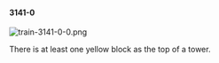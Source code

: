 #### 3141-0
![train-3141-0-0.png](https://github.com/lil-lab/nlvr/raw/master/nlvr/train/images/55/train-3141-0-0.png "train-3141-0-0.png")

There is at least one yellow block as the top of a tower.